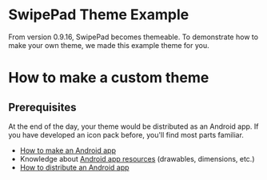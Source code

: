 # SwipePad Theme Example

From version 0.9.16, SwipePad becomes themeable. To demonstrate how to make your own theme, we made this example theme for you.

# How to make a custom theme

## Prerequisites 

At the end of the day, your theme would be distributed as an Android app. If you have developed an icon pack before, you'll find most parts familiar. 

* [How to make an Android app](http://developer.android.com/training/basics/firstapp/index.html)
* Knowledge about [Android app resources](http://developer.android.com/guide/topics/resources/providing-resources.html) (drawables, dimensions, etc.)
* [How to distribute an Android app](http://developer.android.com/distribute/googleplay/publish/register.html)

 
